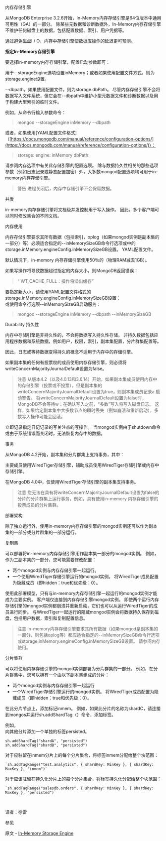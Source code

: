  内存存储引擎

从MongoDB Enterprise 3.2.6开始，In-Memory内存存储引擎是64位版本中通用可用性（GA）的一部分。 除某些元数据和诊断数据外，In-Memory内存存储引擎不维护任何磁盘上的数据，包括配置数据、索引、用户凭据等。<br />

通过避免磁盘I / O，内存中存储引擎使数据库操作的延迟更可预测。<br />


 **指定In-Memory存储引擎**

要选择in-memory内存存储引擎，配置启动参数即可：<br />

用于--storageEngine选项设置inMemory；或者如果使用配置文件方式，则为storage.engine设置。<br />

--dbpath，如果使用配置文件，则为storage.dbPath。 尽管内存存储引擎不会将数据写入文件系统，但它会在--dbpath中维护小型元数据文件和诊断数据以及用于构建大型索引的临时文件。<br />

例如，从命令行输入参数命令：
> mongod --storageEngine inMemory --dbpath

或者，如果使用[YAML配置文件格式]（[https://docs.mongodb.com/manual/reference/configuration-options/](https://docs.mongodb.com/manual/reference/configuration-options/)）：
> storage:
> engine: inMemory
> dbPath:

请参阅内存选项中有关此存储引擎的配置选项。 除与数据持久性相关的那些选项参数（例如日志记录或静态配置加密）外，大多数mongod配置选项均可用于in-memory内存存储引擎。

> 警告
> 进程关闭后，内存中存储引擎不会保留数据。


 并发

in-memory内存存储引擎将文档级并发控制用于写入操作。 因此，多个客户端可以同时修改集合的不同文档。


 内存使用


内存存储引擎要求其所有数据（包括索引，oplog（如果mongod实例是副本集的一部分）等）必须适合指定的--inMemorySizeGB命令行选项或中的storage.inMemory.engineConfig.inMemorySizeGB设置。 YAML配置文件。<br />

默认情况下，in-memory 内存存储引擎使用50％的（物理RAM减去1GB）。<br />

如果写操作将导致数据超过指定的内存大小，则MongoDB返回错误：
> “ WT_CACHE_FULL：操作将溢出缓存”

要指定新大小，请使用YAML配置文件格式的storage.inMemory.engineConfig.inMemorySizeGB设置：<br />
或使用命令行选项--inMemorySizeGB启动服务：
> mongod --storageEngine inMemory --dbpath  --inMemorySizeGB


 Durability 持久性


内存中存储引擎是非持久性的，不会将数据写入持久性存储。 非持久数据包括应用程序数据和系统数据，例如用户，权限，索引，副本集配置，分片群集配置等。<br />

因此，日志或等待数据变得持久的概念不适用于内存中的存储引擎。<br />

如果副本集的任何有投票权的成员使用内存存储引擎，则必须将writeConcernMajorityJournalDefault设置为false。

> 注意
> 从版本4.2（以及4.0.13和3.6.14）开始，如果副本集成员使用内存中的存储引擎（投票或不投票），但是副本集的writeConcernMajorityJournalDefault设置为true，则副本集成员记录a 启动警告。
> 将writeConcernMajorityJournalDefault设置为false时，MongoDB不会等待w：在确认写入之前，“多数”写入将写入磁盘日志。 这样，如果给定副本集中大多数节点的瞬时丢失（例如崩溃和重新启动），多数写入操作可能会回滚。

立即记录指定日记记录的写关注点的写操作。 当mongod实例由于shutdown命令或由于系统错误而关闭时，无法恢复内存中的数据。


 事务


从MongoDB 4.2开始，副本集和分片群集上支持事务，其中：<br />

主要成员使用WiredTiger存储引擎，辅助成员使用WiredTiger存储引擎或内存中存储引擎。<br />

在MongoDB 4.0中，仅使用WiredTiger存储引擎的副本集支持事务。

> 注意
> 您无法在具有将writeConcernMajorityJournalDefault设置为false的分片的分片群集上运行事务，例如，具有使用in-memory 内存存储引擎的投票成员的分片集群。


 部署架构


除了独立运行外，使用in-memory内存存储引擎的mongod实例还可以作为副本集的一部分或分片群集的一部分运行。



 复制集


可以部署将in-memory内存存储引擎用作副本集一部分的mongod实例。 例如，作为三副本集的一部分，您可能需要修改配置：

- 两个mongod实例与内存存储引擎一起运行。
- 一个使用WiredTiger存储引擎运行的mongod实例。 将WiredTiger成员配置为隐藏成员（即hidden：true和优先级：0）。

使用此部署模型，只有与in-memory内存存储引擎一起运行的mongod实例才能成为主要实例。 客户端仅连接到内存存储引擎mongod实例。 即使两个运行内存存储引擎的mongod实例都崩溃并重新启动，它们也可以从运行WiredTiger的成员进行同步。 与WiredTiger一起运行的隐藏mongod实例会将数据持久保存到磁盘，包括用户数据，索引和复制配置信息。


> 注意
> In-memory内存存储引擎要求其所有数据（如果mongod是副本集的一部分，则包括oplog等）都应适合指定的--inMemorySizeGB命令行选项或storage.inMemory.engineConfig.inMemorySizeGB设置。 请参阅内存使用。


 分片集群


可以将使用内存存储引擎的mongod实例部署为分片群集的一部分。 例如，在分片群集中，您可以拥有一个由以下副本集组成的分片：

- 两个mongod实例与内存存储引擎一起运行
- 一个WiredTiger存储引擎运行的mongod实例。 将WiredTiger成员配置为隐藏成员（即hidden：true和优先级：0）。

在此分片节点上，添加标记inmem。 例如，如果此分片的名称为shardC，请连接到mongos并运行sh.addShardTag（）命令，添加标签。<br />

例如，<br />
向其他分片添加一个单独的标签persisted。

```
sh.addShardTag("shardA", "persisted")
sh.addShardTag("shardB", "persisted")
```

对于应驻留在inmem分片上的每个分片集合，将标签inmem分配给整个块范围：

```
`sh.addTagRange("test.analytics", { shardKey: MinKey }, { shardKey: MaxKey }, "inmem")`
```

对于应该驻留在持久化分片上的每个分片集合，将标签持久化分配给整个块范围：

```
`sh.addTagRange("salesdb.orders", { shardKey: MinKey }, { shardKey: MaxKey }, "persisted")`
```

<br />


译者：徐雷




 参见

原文 - [In-Memory Storage Engine]( https://docs.mongodb.com/manual/core/inmemory/ )

